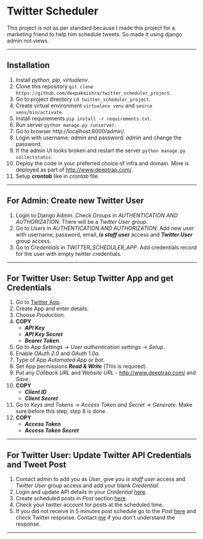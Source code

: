 
# Twitter Scheduler
This project is not as per standard because I made this project for a marketing friend to help him schedule tweets. So made it using django admin not views.

---
## Installation

1. Install *python*, *pip*, *virtualenv*.
2. Clone this repository `git clone https://github.com/deepakmishra/twitter_scheduler_project`.
3. Go to project directory `cd twitter_scheduler_project`.
4. Create virtual environment `virtualenv venv` and `source venv/bin/activate`.
5. Install requirements `pip install -r requirements.txt`.
6. Run server `python manage.py runserver`.
7. Go to browser http://localhost:8000/admin/.
8. Login with username: *admin* and password: *admin* and change the password.
9. If the admin UI looks broken and restart the server `python manage.py collectstatic`.
10. Deploy the code in your preferred choice of infra and domain. Mine is deployed as part of http://www.deeptrap.com/.
11. Setup ***crontab*** like in *crontab* file.

---
## For Admin: Create new Twitter User

1. Login to Django Admin. Check *Groups* in *AUTHENTICATION AND AUTHORIZATION*. There will be a *Twitter User* group.
2. Go to *Users* in *AUTHENTICATION AND AUTHORIZATION*. Add new user with username, password, email, ***is staff user*** access and ***Twitter User*** group access. 
3. Go to *Credentials* in *TWITTER_SCHEDULER_APP*. Add credentials record for the user with empty twitter credentials.

---
## For Twitter User: Setup Twitter App and get Credentials

1. Go to [Twitter App](https://developer.twitter.com/en/portal/projects-and-apps).
2. Create App and enter details.
3. Choose *Production*.
4. **COPY**
    - ***API Key***
    - ***API Key Secret***
    - ***Bearer Token***.
5. Go to *App Settings* -> *User authentication settings* -> *Setup*.
6. Enable *OAuth 2.0* and *OAuth 1.0a*.
7. Type of App *Automated App or bot*.
8. Set App permissions ***Read & Write*** (This is required).
9. Put any *Callback URL* and *Website URL* - http://www.deeptrap.com/ and *Save*.
10. **COPY**
    - ***Client ID***
    - ***Client Secret***
11. Go to *Keys and Tokens* -> *Access Token and Secret* -> *Generate*. Make sure before this step, step 8 is done.
12. **COPY** 
    - ***Access Token***
    - ***Access Token Secret***

---
## For Twitter User: Update Twitter API Credentials and Tweet Post

1. Contact admin to add you as *User*, give you *is staff user* access and *Twitter User* group access and add your blank *Credential*.
2. Login and update API details in your *Credential* [here](http://www.deeptrap.com/admin/twitter_scheduler/credential/).
3. Create scheduled posts in *Post* section [here](http://www.deeptrap.com/admin/twitter_scheduler/post/).
4. Check your twitter account for posts at the scheduled time.
5. If you did not receive in 5 minutes post schedule go to the *Post* [here](http://www.deeptrap.com/admin/twitter_scheduler/post/) and check Twitter response. Contact [me](mailto:deepakmishra117@gmail.com) if you don't understand the response.

---

